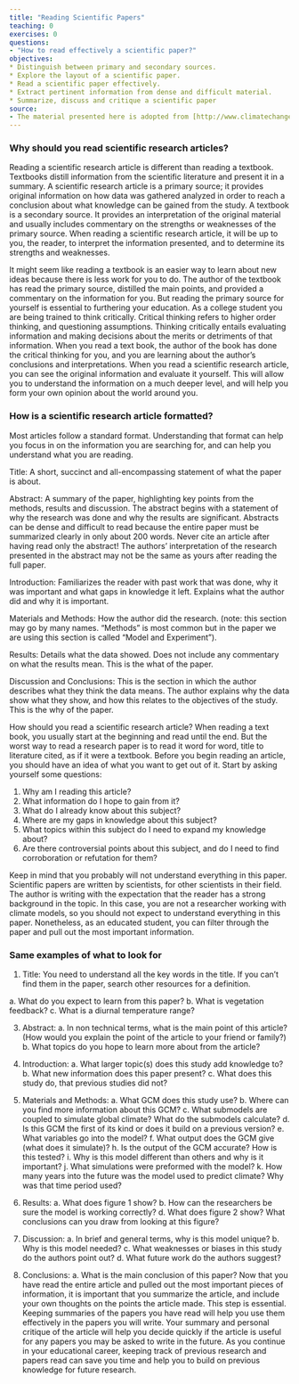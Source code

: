 ```yaml
---
title: "Reading Scientific Papers"
teaching: 0
exercises: 0
questions:
- "How to read effectively a scientific paper?"
objectives:
* Distinguish between primary and secondary sources.
* Explore the layout of a scientific paper.
* Read a scientific paper effectively.
* Extract pertinent information from dense and difficult material.
* Summarize, discuss and critique a scientific paper
source:
- The material presented here is adopted from [http://www.climatechangecourse.org/Assign/Exer2.htm](http://www.climatechangecourse.org/Assign/Exer2.htm)
---
```


### Why should you read scientific research articles?
Reading a scientific research article is different than reading a textbook. Textbooks distill information from the scientific literature and present it in a summary. A scientific research article is a primary source; it provides original information on how data was gathered analyzed in order to reach a conclusion about what knowledge can be gained from the study. A textbook is a secondary source. It provides an interpretation of the original material and usually includes commentary on the strengths or weaknesses of the primary source. When reading a scientific research article, it will be up to you, the reader, to interpret the information presented, and to determine its strengths and weaknesses.

It might seem like reading a textbook is an easier way to learn about new ideas because there is less work for you to do. The author of the textbook has read the primary source, distilled the main points, and provided a commentary on the information for you. But reading the primary source for yourself is essential to furthering your education. As a college student you are being trained to think critically. Critical thinking refers to higher order thinking, and questioning assumptions. Thinking critically entails evaluating information and making decisions about the merits or detriments of that information. When you read a text book, the author of the book has done the critical thinking for you, and you are learning about the author’s conclusions and interpretations. When you read a scientific research article, you can see the original information and evaluate it yourself. This will allow you to understand the information on a much deeper level, and will help you form your own opinion about the world around you.

### How is a scientific research article formatted?
Most articles follow a standard format. Understanding that format can help you focus in on the information you are searching for, and can help you understand what you are reading.

Title: A short, succinct and all-encompassing statement of what the paper is about.

Abstract: A summary of the paper, highlighting key points from the methods, results and discussion. The abstract begins with a statement of why the research was done and why the results are significant. Abstracts can be dense and difficult to read because the entire paper must be summarized clearly in only about 200 words. Never cite an article after having read only the abstract! The authors’ interpretation of the research presented in the abstract may not be the same as yours after reading the full paper.

Introduction: Familiarizes the reader with past work that was done, why it was important and what gaps in knowledge it left. Explains what the author did and why it is important.

Materials and Methods: How the author did the research. (note: this section may go by many names. “Methods” is most common but in the paper we are using this section is called “Model and Experiment”).

Results: Details what the data showed. Does not include any commentary on what the results mean. This is the what of the paper.

Discussion and Conclusions: This is the section in which the author describes what they think the data means. The author explains why the data show what they show, and how this relates to the objectives of the study. This is the why of the paper.

How should you read a scientific research article?
When reading a text book, you usually start at the beginning and read until the end. But the worst way to read a research paper is to read it word for word, title to literature cited, as if it were a textbook. Before you begin reading an article, you should have an idea of what you want to get out of it. Start by asking yourself some questions:
1) Why am I reading this article?
2) What information do I hope to gain from it?
3) What do I already know about this subject?
4) Where are my gaps in knowledge about this subject?
5) What topics within this subject do I need to expand my knowledge about?
6) Are there controversial points about this subject, and do I need to find corroboration or refutation for them?

Keep in mind that you probably will not understand everything in this paper. Scientific papers are written by scientists, for other scientists in their field. The author is writing with the expectation that the reader has a strong background in the topic. In this case, you are not a researcher working with climate models, so you should not expect to understand everything in this paper. Nonetheless, as an educated student, you can filter through the paper and pull out the most important information.

### Same examples of what to look for 
1) Title: You need to understand all the key words in the title. If you can’t find them in the paper, search other resources for a definition.

a. What do you expect to learn from this paper?
b. What is vegetation feedback?
c. What is a diurnal temperature range?

3) Abstract:
a. In non technical terms, what is the main point of this article? (How would you explain the point of the article to your friend or family?)
b. What topics do you hope to learn more about from the article?

4) Introduction:
a. What larger topic(s) does this study add knowledge to?
b. What new information does this paper present?
c. What does this study do, that previous studies did not?

5) Materials and Methods:
a. What GCM does this study use?
b. Where can you find more information about this GCM?
c. What submodels are coupled to simulate global climate? What do the submodels calculate?
d. Is this GCM the first of its kind or does it build on a previous version?
e. What variables go into the model?
f. What output does the GCM give (what does it simulate)?
h. Is the output of the GCM accurate? How is this tested?
i. Why is this model different than others and why is it important?
j. What simulations were preformed with the model?
k. How many years into the future was the model used to predict climate? Why was that time period used?

6) Results:
a. What does figure 1 show?
b. How can the researchers be sure the model is working correctly?
d. What does figure 2 show? What conclusions can you draw from looking at this figure?

7) Discussion:
a. In brief and general terms, why is this model unique?
b. Why is this model needed?
c. What weaknesses or biases in this study do the authors point out?
d. What future work do the authors suggest?

8) Conclusions:
a. What is the main conclusion of this paper?
Now that you have read the entire article and pulled out the most important pieces of information, it is important that you summarize the article, and include your own thoughts on the points the article made. This step is essential. Keeping summaries of the papers you have read will help you use them effectively in the papers you will write. Your summary and personal critique of the article will help you decide quickly if the article is useful for any papers you may be asked to write in the future. As you continue in your educational career, keeping track of previous research and papers read can save you time and help you to build on previous knowledge for future research. 
